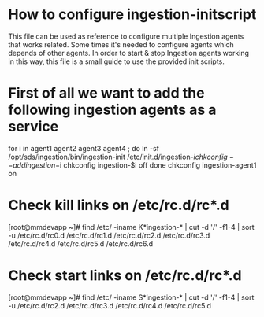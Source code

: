 How to configure ingestion-initscript
=================================

This file can be used as reference to configure multiple Ingestion agents that works related. Some times it's needed to 
configure agents which depends of other agents. In order to start & stop Ingestion agents working in this way, this file
is a small guide to use the provided init scripts.

# First of all we want to add the following ingestion agents as a service

for i in agent1 agent2 agent3 agent4 ; do
    ln -sf /opt/sds/ingestion/bin/ingestion-init /etc/init.d/ingestion-$i
    chkconfig --add ingestion-$i
    chkconfig ingestion-$i off
done
chkconfig ingestion-agent1 on

# Check kill links on /etc/rc.d/rc*.d
[root@mmdevapp ~]# find /etc/ -iname K\*ingestion-\* | cut -d '/' -f1-4 | sort -u
/etc/rc.d/rc0.d
/etc/rc.d/rc1.d
/etc/rc.d/rc2.d
/etc/rc.d/rc3.d
/etc/rc.d/rc4.d
/etc/rc.d/rc5.d
/etc/rc.d/rc6.d

# Check start links on /etc/rc.d/rc*.d

[root@mmdevapp ~]# find /etc/ -iname S\*ingestion-\* | cut -d '/' -f1-4 | sort -u
/etc/rc.d/rc2.d
/etc/rc.d/rc3.d
/etc/rc.d/rc4.d
/etc/rc.d/rc5.d
